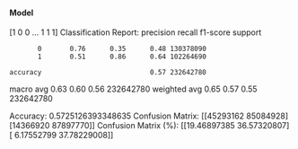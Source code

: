 #### Model
[1 0 0 ... 1 1 1]
Classification Report:
              precision    recall  f1-score   support

           0       0.76      0.35      0.48 130378090
           1       0.51      0.86      0.64 102264690

    accuracy                           0.57 232642780
   macro avg       0.63      0.60      0.56 232642780
weighted avg       0.65      0.57      0.55 232642780

Accuracy: 0.5725126393348635
Confusion Matrix:
[[45293162 85084928]
 [14366920 87897770]]
Confusion Matrix (%):
[[19.46897385 36.57320807]
 [ 6.17552799 37.78229008]]
